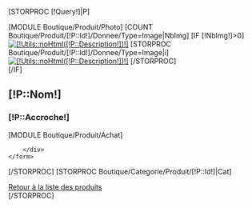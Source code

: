 [STORPROC [!Query!]|P]
	<form method="post" action="/[!Lien!]" name="achat" id="FicheProduit" >
		<div class="Photo">
			[MODULE Boutique/Produit/Photo]
			[COUNT Boutique/Produit/[!P::Id!]/Donnee/Type=Image|NbImg]
			[IF [!NbImg!]>0]
				<div class="DescriptionBas">
					<a href="/[!P::Image!]" rel="shadowbox;" ><img src="/[!P::Image!].mini.80x80.jpg"  alt="[!Utils::noHtml([!P::Description!])!]" /></a>
					[STORPROC Boutique/Produit/[!P::Id!]/Donnee/Type=Image|i]
						<a href="/[!i::Fichier!]" rel="shadowbox;" ><img src="/[!i::Fichier!].mini.80x80.jpg" alt="[!Utils::noHtml([!P::Description!])!]" /></a>
					[/STORPROC]
				</div>
			[/IF]
		</div>
		<div class="DescriptionProduit">
			<div class="DescriptionHaut">
				<h2>[!P::Nom!]</h2>
				<h3>[!P::Accroche!]</h3>
				[MODULE Boutique/Produit/Achat]
			</div>
			
		</div>
	</form>
[/STORPROC]
[STORPROC Boutique/Categorie/Produit/[!P::Id!]|Cat]
	<div class="RetourListe"><a href="/[!Cat::getUrl()!]" >Retour à la liste des produits</a></div>
[/STORPROC]